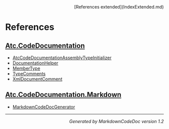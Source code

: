 <div style='text-align: right'>
[References extended](IndexExtended.md)
</div>

# References

## [Atc.CodeDocumentation](Atc.CodeDocumentation.md)

- [AtcCodeDocumentationAssemblyTypeInitializer](Atc.CodeDocumentation.md#atccodedocumentationassemblytypeinitializer)
- [DocumentationHelper](Atc.CodeDocumentation.md#documentationhelper)
- [MemberType](Atc.CodeDocumentation.md#membertype)
- [TypeComments](Atc.CodeDocumentation.md#typecomments)
- [XmlDocumentComment](Atc.CodeDocumentation.md#xmldocumentcomment)

## [Atc.CodeDocumentation.Markdown](Atc.CodeDocumentation.Markdown.md)

- [MarkdownCodeDocGenerator](Atc.CodeDocumentation.Markdown.md#markdowncodedocgenerator)

<hr /><div style='text-align: right'><i>Generated by MarkdownCodeDoc version 1.2</i></div>
